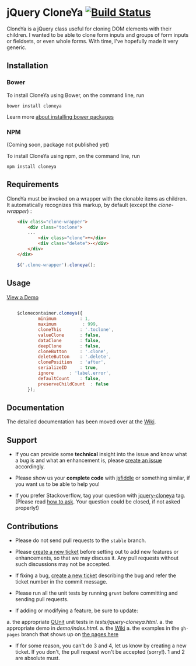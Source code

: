 # jQuery CloneYa [![Build Status](https://travis-ci.org/yapapaya/jquery-cloneya.svg?branch=master)](https://travis-ci.org/yapapaya/jquery-cloneya)

CloneYa is a jQuery class useful for cloning DOM elements with their children. I wanted to be able to clone form inputs and groups of form inputs or fieldsets, or even whole forms. With time, I've hopefully made it very generic.

## Installation

### Bower

To install CloneYa using Bower, on the command line, run

```batchfile
bower install cloneya
```

Learn more [about installing bower packages](http://bower.io/#getting-started)

### NPM

(Coming soon, package not published yet)

To install CloneYa using npm, on the command line, run

```batchfile
npm install cloneya
```

## Requirements


CloneYa must be invoked on a wrapper with the clonable items as children. It automatically recognizes this markup, by default (except the *clone-wrapper*) :


```html
	<div class="clone-wrapper">
		<div class="toclone">
		...
			<div class="clone">+</div>
			<div class="delete">-</div>
		</div>	
	</div>
```

```javascript
	$('.clone-wrapper').cloneya();
```

## Usage

[View a Demo](http://yapapaya.github.io/jquery-cloneya/demo.html "View a Demo")

```javascript
	
	$clonecontainer.cloneya({
            minimum		    : 1,
            maximum          : 999,
            cloneThis		: '.toclone',
            valueClone		: false,
            dataClone		: false,
            deepClone		: false,
            cloneButton		: '.clone',
            deleteButton	: '.delete',
            clonePosition	: 'after',
            serializeID     : true,
            ignore		: 'label.error',
            defaultCount	: false,
            preserveChildCount  : false
        });
```

## Documentation

The detailed documentation has been moved over at the [Wiki](https://github.com/yapapaya/jquery-cloneya/wiki).

## Support

 * If you can provide some **technical** insight into the issue and know what a bug is and what an enhancement is, please [create an issue](https://github.com/yapapaya/jquery-cloneya/issues/new) accordingly.

 * Please show us your **complete code** with [jsfiddle](http://jsfiddle.net/) or something similar, if you want us to be able to help you!

 * If you prefer Stackoverflow, tag your question with [jquery-cloneya](http://stackoverflow.com/questions/tagged/jquery-cloneya) tag. (Please read [how to ask](http://stackoverflow.com/help/how-to-ask). Your question could be closed, if not asked properly!) 

## Contributions

 * Please do not send pull requests to the `stable` branch.

 * Please [create a new ticket](https://github.com/yapapaya/jquery-cloneya/issues/new) before setting out to add new features or enhancements, so that we may discuss it. Any pull requests without such discussions may not be accepted.

 * If fixing a bug, [create a new ticket](https://github.com/yapapaya/jquery-cloneya/issues/new) describing the bug and refer the ticket number in the commit message.

 * Please run all the unit tests by running `grunt` before committing and sending pull requests.

 * If adding or modifying a feature, be sure to update:

  a. the appropriate [QUnit](http://qunitjs.com/) unit tests in *tests/jquery-cloneya.html*.
  a. the appropriate demo in *demo/index.html*.
  a. the [Wiki](https://github.com/yapapaya/jquery-cloneya/wiki)
  a. the examples in the `gh-pages` branch that shows up on [the pages here](http://yapapaya.github.io/jquery-cloneya/)

 * If for some reason, you can't do 3 and 4, let us know by creating a new ticket. If you don't, the pull request won't be accepted (sorry!). 1 and 2 are absolute must.

